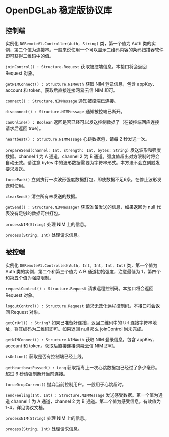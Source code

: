 # OpenDGLab 稳定版协议库
## 控制端
实例化 `DGRemoteV1.Controller(Auth, String)` 类，第一个值为 Auth 类的实例，第二个值为连接串。一般来说使用一个可以显示二维码内容的条码扫描器软件即可获得二维码中的值。

`joinControl() : Structure.Request` 获取被控端信息。本接口将会返回 Request 对象。

`getNIMConnect() : Structure.NIMAuth` 获取 NIM 登录信息，包含 appKey、account 和 token。获取后直接连接网易云信 NIM 即可。

`connect() : Structure.NIMMessage` 通知被控端已连接。

`disconnect() : Structure.NIMMessage` 通知被控端已断开。

`canOnline() : Boolean` 返回是否已经可以发送控制数据了（在被控端回应连接请求后返回 true）。

`heartbeat() : Structure.NIMMessage` 心跳数据包，请每 2 秒发送一次。

`prepareSend(channel: Int, strength: Int, bytes: String)` 发送波形和强度数据。channel 1 为 A 通道，channel 2 为 B 通道。强度值超出对方限制时将会自动无效。请注意 bytes 中的波形数据需要为字符串形式。本方法不会立刻触发要求发送。

`forcePack()` 立刻执行一次波形强度数据打包，即使数据不足6条。在停止波形发送时使用。

`clearSend()` 清空所有未发送的数据。

`getSend() : Structure.NIMMessage?` 获取准备发送的信息，如果返回为 null 代表没有足够的数据可供打包。

`processNIM(String)` 处理 NIM 上的信息。

`process(String, Int)` 处理请求信息。

## 被控端
实例化 `DGRemoteV1.Controlled(Auth, Int, Int, Int, Int)` 类，第一个值为 Auth 类的实例，第二个和第三个值为 A B 通道初始强度，注意最低为 1，第四个和第五个值为强度限制。

`requestControl() : Structure.Request` 请求远程控制码。本接口将会返回 Request 对象。

`logoutControl() : Structure.Request` 请求无效化远程控制码。本接口将会返回 Request 对象。

`getQrUrl() : String?` 如果已准备好连接，返回二维码中的 Url 连接字符串地址，将其编码为二维码即可。如果返回 null 那么 joinControl 尚未完成。

`getNIMConnect() : Structure.NIMAuth` 获取 NIM 登录信息，包含 appKey、account 和 token。获取后直接连接网易云信 NIM 即可。

`isOnline()` 获取是否有控制端已经上线。

`getHeartbeatPassed() : Long` 获取距离上一次心跳数据包已经过了多少毫秒。超过 6 秒请强制断开当前连接。

`forceDropCurrent()` 抛弃当前控制用户。一般用于心跳超时。

`sendFeeling(Int, Int) : Structure.NIMMessage` 发送感受数据。第一个值为通道 channel 1 为 A 通道，channel 2 为 B 通道。第二个值为感受信息。有效值为 1-4，详见协议文档。

`processNIM(String)` 处理 NIM 上的信息。

`process(String, Int)` 处理请求信息。